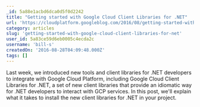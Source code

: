 ```yaml
---
_id: 5a88e1acbd6dca0d5f0d2242
title: "Getting started with Google Cloud Client Libraries for .NET"
url: 'https://cloudplatform.googleblog.com/2016/08/getting-started-with-Google-Cloud-Client-Libraries-for-.NET.html'
category: articles
slug: 'getting-started-with-google-cloud-client-libraries-for-net'
user_id: 5a83ce59d6eb0005c4ecda2c
username: 'bill-s'
createdOn: '2016-08-28T04:09:48.000Z'
tags: []
---
```


Last week, we introduced new tools and client libraries for .NET developers to integrate with Google Cloud Platform, including Google Cloud Client Libraries for .NET, a set of new client libraries that provide an idiomatic way for .NET developers to interact with GCP services. In this post, we'll explain what it takes to install the new client libraries for .NET in your project.
